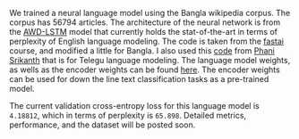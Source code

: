 We trained a neural language model using the Bangla wikipedia corpus. The corpus has 56794 articles. 
The architecture of the neural network is from the [AWD-LSTM](https://arxiv.org/abs/1708.02182) model that currently holds
the stat-of-the-art in terms of perplexity of English language modeling. The code is taken
from the [fastai](https://github.com/fastai/fastai) course, and modified a little for Bangla. I also used this [code](https://github.com/binga/fastai_notes/blob/master/experiments/notebooks/lang_models/Telugu_Language_Model.ipynb) from [Phani Srikanth](https://github.com/binga) that is for Telegu language modeling. The language model weights, 
as wells as the encoder weights can be found [here](https://www.dropbox.com/sh/h6cejxvewsh9nfd/AAAZ2Tnn2eE6miADklU55RD_a?dl=0). The encoder weights can be used for down the line text classification tasks as a pre-trained model.

The current validation cross-entropy loss for this language model is `4.18812`, which in terms of perplexity is `65.898`. Detailed metrics, performance, and the dataset will be posted soon.

